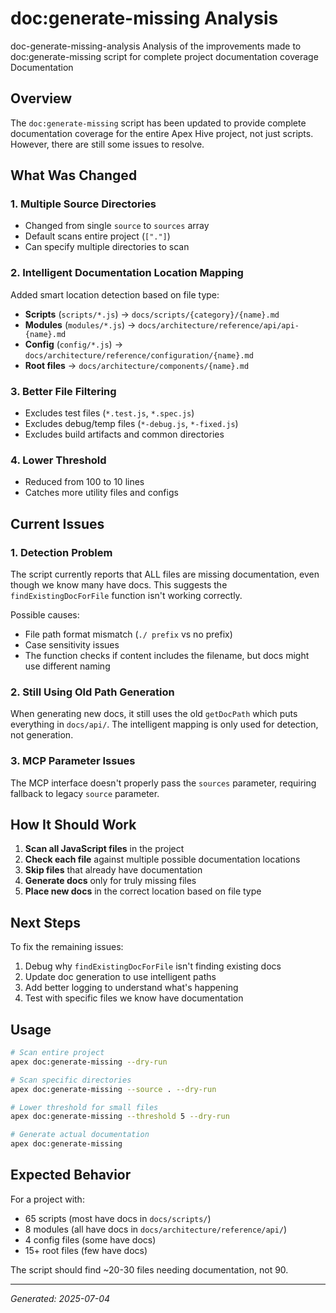 # doc:generate-missing Analysis

<module>doc-generate-missing-analysis</module>
<description>Analysis of the improvements made to doc:generate-missing script for complete project documentation coverage</description>
<category>Documentation</category>

## Overview

The `doc:generate-missing` script has been updated to provide complete documentation coverage for the entire Apex Hive project, not just scripts. However, there are still some issues to resolve.

## What Was Changed

### 1. Multiple Source Directories
- Changed from single `source` to `sources` array
- Default scans entire project (`["."]`)
- Can specify multiple directories to scan

### 2. Intelligent Documentation Location Mapping
Added smart location detection based on file type:

- **Scripts** (`scripts/*.js`) → `docs/scripts/{category}/{name}.md`
- **Modules** (`modules/*.js`) → `docs/architecture/reference/api/api-{name}.md`
- **Config** (`config/*.js`) → `docs/architecture/reference/configuration/{name}.md`
- **Root files** → `docs/architecture/components/{name}.md`

### 3. Better File Filtering
- Excludes test files (`*.test.js`, `*.spec.js`)
- Excludes debug/temp files (`*-debug.js`, `*-fixed.js`)
- Excludes build artifacts and common directories

### 4. Lower Threshold
- Reduced from 100 to 10 lines
- Catches more utility files and configs

## Current Issues

### 1. Detection Problem
The script currently reports that ALL files are missing documentation, even though we know many have docs. This suggests the `findExistingDocForFile` function isn't working correctly.

Possible causes:
- File path format mismatch (`./ prefix` vs no prefix)
- Case sensitivity issues
- The function checks if content includes the filename, but docs might use different naming

### 2. Still Using Old Path Generation
When generating new docs, it still uses the old `getDocPath` which puts everything in `docs/api/`. The intelligent mapping is only used for detection, not generation.

### 3. MCP Parameter Issues
The MCP interface doesn't properly pass the `sources` parameter, requiring fallback to legacy `source` parameter.

## How It Should Work

1. **Scan all JavaScript files** in the project
2. **Check each file** against multiple possible documentation locations
3. **Skip files** that already have documentation
4. **Generate docs** only for truly missing files
5. **Place new docs** in the correct location based on file type

## Next Steps

To fix the remaining issues:

1. Debug why `findExistingDocForFile` isn't finding existing docs
2. Update doc generation to use intelligent paths
3. Add better logging to understand what's happening
4. Test with specific files we know have documentation

## Usage

```bash
# Scan entire project
apex doc:generate-missing --dry-run

# Scan specific directories
apex doc:generate-missing --source . --dry-run

# Lower threshold for small files
apex doc:generate-missing --threshold 5 --dry-run

# Generate actual documentation
apex doc:generate-missing
```

## Expected Behavior

For a project with:
- 65 scripts (most have docs in `docs/scripts/`)
- 8 modules (all have docs in `docs/architecture/reference/api/`)
- 4 config files (some have docs)
- 15+ root files (few have docs)

The script should find ~20-30 files needing documentation, not 90.

---

*Generated: 2025-07-04*